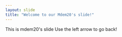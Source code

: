 ```yaml
---
layout: slide
title: "Welcome to our Mdem20's slide!"
---
```

This is mdem20's slide
Use the left arrow to go back!